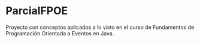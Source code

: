 # ParcialFPOE
Proyecto con conceptos aplicados a lo visto en el curso de Fundamentos de Programación Orientada a Eventos en Java.
